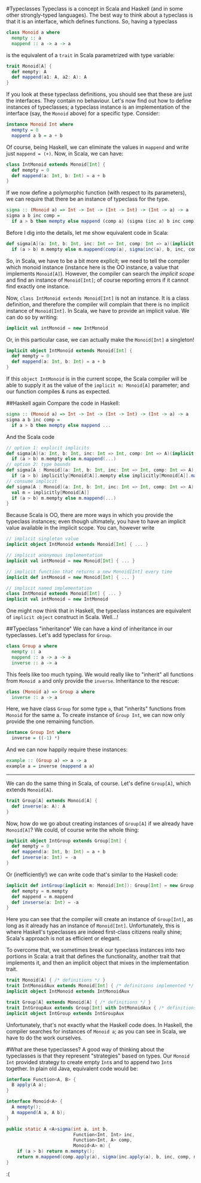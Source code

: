#Typeclasses
Typeclass is a concept in Scala and Haskell (and in some other strongly-typed languages). The best way
to think about a typeclass is that it is an interface, which defines functions. So, having a typeclass

```haskell
class Monoid a where
  mempty :: a
  mappend :: a -> a -> a
```

is the equivalent of a ``trait`` in Scala parametrized with type variable:

```scala
trait Monoid[A] {
  def mempty: A
  def mappend(a1: A, a2: A): A
}
```

If you look at these typeclass definitions, you should see that these are just the interfaces. They 
contain no behaviour. Let's now find out how to define instances of typeclasses; a typeclass instance is
an implementation of the interface (say, the ``Monoid`` above) for a specific type. Consider:

```haskell
instance Monoid Int where
  mempty = 0
  mappend a b = a + b
```

Of course, being Haskell, we can eliminate the values in ``mappend`` and write just ``mappend = (+)``. Now, in Scala, we can have:

```scala
class IntMonoid extends Monoid[Int] {
  def mempty = 0
  def mappend(a: Int, b: Int) = a + b
}
```

If we now define a polymorphic function (with respect to its parameters), we can require that there be an
instance of typeclass for the type.

```haskell
sigma :: (Monoid a) => Int -> Int -> (Int -> Int) -> (Int -> a) -> a
sigma a b inc comp =
  if a > b then mempty else mappend (comp a) (sigma (inc a) b inc comp)
```

Before I dig into the details, let me show equivalent code in Scala:

```scala
def sigma[A](a: Int, b: Int, inc: Int => Int, comp: Int => a)(implicit m: Monoid[A]): A =
  if (a > b) m.mempty else m.mappend(comp(a), sigma(inc(a), b, inc, comp))
```

So, in Scala, we have to be a bit more explicit; we need to tell the compiler which monoid instance 
(instance here is the OO instance, a value that implements ``Monoid[A]``). However, the compiler can
search the _implicit scope_ and find an instance of ``Monoid[Int]``; of course reporting errors if it 
cannot find exactly one instance.

Now, ``class IntMonoid extends Monoid[Int]`` is not an instance. It is a class definition, and therefore 
the compiler will complain that there is no implicit instance of ``Monoid[Int]``. In Scala, we have to 
provide an implicit value. We can do so by writing:

```scala
implicit val intMonoid = new IntMonoid
```

Or, in this particular case, we can actually make the ``Monoid[Int]`` a singleton! 

```scala
implicit object IntMonoid extends Monoid[Int] {
  def mempty = 0
  def mappend(a: Int, b: Int) = a + b
}
```

If this ``object IntMonoid`` is in the current scope, the Scala compiler will be able to supply it as 
the value of the ``implicit m: Monoid[A]`` parameter; and our function compiles & runs as expected.

##Haskell again
Compare the code in Haskell:

```haskell
sigma :: (Monoid a) => Int -> Int -> (Int -> Int) -> (Int -> a) -> a
sigma a b inc comp = 
  if a > b then mempty else mappend ...
```

And the Scala code

```scala
// option 1: explicit implicits
def sigma[A](a: Int, b: Int, inc: Int => Int, comp: Int => A)(implicit m: Monoid[A]): A =
  if (a > b) m.mempty else m.mappend(...)
// option 2: type bounds
def sigma[A : Monoid](a: Int, b: Int, inc: Int => Int, comp: Int => A): A =
  if (a > b) implicitly[Monoid[A]].mempty else implicitly[Monoid[A]].mappend(...)
// consume implicit
def sigma[A : Monoid](a: Int, b: Int, inc: Int => Int, comp: Int => A): A = {
  val m = implicitly[Monoid[A]]
  if (a > b) m.mempty else m.mappend(...)
}
```

Because Scala is OO, there are more ways in which you provide the typeclass instances; even though
ultimately, you have to have an implicit value available in the implicit scope. You can, however
write

```scala
// implicit singleton value
implicit object IntMonoid extends Monoid[Int] { ... }

// implicit anonymous implementation
implicit val intMonoid = new Monoid[Int] { ... }

// implicit function that returns a new Monoid[Int] every time
implicit def intMonoid = new Monoid[Int] { ... }

// implicit named implementation
class IntMonoid extends Monoid[Int] { ... }
implicit val intMonoid = new IntMonoid
```

One might now think that in Haskell, the typeclass instances are equivalent of ``implicit object`` construct in Scala. Well...!

##Typeclass "inheritance"
We can have a kind of inheritance in our typeclasses. Let's add typeclass for ``Group``.

```haskell
class Group a where
  mempty :: a
  mappend :: a -> a -> a
  inverse :: a -> a
```

This feels like too much typing. We would really like to "inherit" all functions from ``Monoid a`` and
only provide the ``inverse``. Inheritance to the rescue:

```haskell
class (Monoid a) => Group a where
  inverse :: a -> a
```

Here, we have class ``Group`` for some type ``a``, that "inherits" functions from ``Monoid`` for the 
same a. To create instance of ``Group Int``, we can now only provide the one remaining function.

```haskell
instance Group Int where
  inverse = ((-1) *)
```

And we can now happily require these instances:

```haskell
example :: (Group a) => a -> a
example a = inverse (mappend a a)

```

---

We can do the same thing in Scala, of course. Let's define ``Group[A]``, which extends ``Monoid[A]``.

```scala
trait Group[A] extends Monoid[A] {
  def inverse(a: A): A
}
```

Now, how do we go about creating instances of ``Group[A]`` if we already have ``Monoid[A]``? We could, 
of course write the whole thing:

```scala
implicit object IntGroup extends Group[Int] {
  def mempty = 0
  def mappend(a: Int, b: Int) = a + b
  def inverse(a: Int) = -a
}
```

Or (inefficiently!) we can write code that's similar to the Haskell code:

```scala
implicit def intGroup(implicit m: Monoid[Int]): Group[Int] = new Group[Int] {
  def mempty = m.mempty
  def mappend = m.mappend
  def invserse(a: Int) = -a
}
```

Here you can see that the compiler will create an instance of ``Group[Int]``, as long as it already
has an instance of ``Monoid[Int]``. Unfortunately, this is where Haskell's typeclasses are indeed
first-class citizens really shine; Scala's approach is not as efficient or elegant.

To overcome that, we sometimes break our typeclass instances into two portions in Scala:
a trait that defines the functionality, another trait that implements it, and then an implicit 
object that mixes in the implementation trait.

```scala
trait Monoid[A] { /* definitions */ }
trait IntMonoidAux extends Monoid[Int] { /* definitions implemented */ }
implicit object IntMonoid extends IntMonoidAux

trait Group[A] extends Monoid[A] { /* definitions */ }
trait IntGroupAux extends Group[Int] with IntMonoidAux { /* definitions implemented */ }
implicit object IntGroup extends IntGroupAux
```

Unfortunately, that's not exactly what the Haskell code does. In Haskell, the compiler searches for 
instances of ``Monoid a``; as you can see in Scala, we have to do the work ourselves.

#What are these typeclasses?
A good way of thinking about the typeclasses is that they represent "strategies" based on types.
Our ``Monoid Int`` provided strategy to create empty ``Int``s and to append two ``Int``s together.
In plain old Java, equivalent code would be:

```java
interface Function<A, B> {
  B apply(A a);
}

interface Monoid<A> {
  A mempty();
  A mappend(A a, A b);
}

public static A <A>sigma(int a, int b, 
                         Function<Int, Int> inc,
                         Function<Int, A> comp,
                         Monoid<A> m) {
    if (a > b) return m.mempty();
    return m.mappend(comp.apply(a), sigma(inc.apply(a), b, inc, comp, m);
}
```

:(
